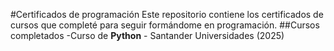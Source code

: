 #Certificados de programación 
Este repositorio contiene los certificados de cursos que completé para seguir formándome en programación.
##Cursos completados 
-Curso de **Python** - Santander Universidades (2025)
